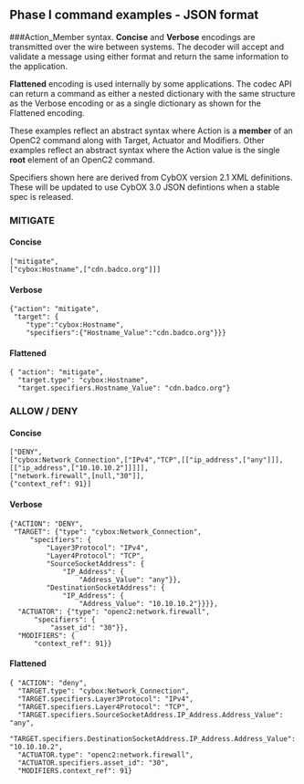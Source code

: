 
## Phase I command examples - JSON format
###Action_Member syntax.
**Concise** and **Verbose** encodings are transmitted over the wire between systems.
The decoder will accept and validate a message using either format and
return the same information to the application.  
 
**Flattened** encoding is used internally by some applications.  The codec API
can return a command as either a nested dictionary with the same structure
as the Verbose encoding or as a single dictionary as shown for the Flattened
encoding.

These examples reflect an abstract syntax where Action is a **member** of
an OpenC2 command along with Target, Actuator and Modifiers.  Other examples
reflect an abstract syntax where the Action value is the single **root**
element of an OpenC2 command.

Specifiers shown here are derived from CybOX version 2.1 XML definitions.  These
will be updated to use CybOX 3.0 JSON defintions when a stable spec is released.

### MITIGATE
#### Concise
```
["mitigate",
["cybox:Hostname",["cdn.badco.org"]]]
```
#### Verbose
```
{"action": "mitigate",
 "target": {
    "type":"cybox:Hostname",
    "specifiers":{"Hostname_Value":"cdn.badco.org"}}}
```
#### Flattened
```
{ "action": "mitigate",
  "target.type": "cybox:Hostname",
  "target.specifiers.Hostname_Value": "cdn.badco.org"}
```
### ALLOW / DENY
#### Concise
```
["DENY",
["cybox:Network_Connection",["IPv4","TCP",[["ip_address",["any"]]],[["ip_address",["10.10.10.2"]]]]],
["network.firewall",[null,"30"]],
{"context_ref": 91}]
```
#### Verbose
```
{"ACTION": "DENY",
 "TARGET": {"type": "cybox:Network_Connection",
     "specifiers": {
         "Layer3Protocol": "IPv4",
         "Layer4Protocol": "TCP",
         "SourceSocketAddress": {
             "IP_Address": {
                 "Address_Value": "any"}},
         "DestinationSocketAddress": {
             "IP_Address": {
                 "Address_Value": "10.10.10.2"}}}},
  "ACTUATOR": {"type": "openc2:network.firewall",
      "specifiers": {
          "asset_id": "30"}},
  "MODIFIERS": {
      "context_ref": 91}}
```
#### Flattened
```
{ "ACTION": "deny",
  "TARGET.type": "cybox:Network_Connection",
  "TARGET.specifiers.Layer3Protocol": "IPv4",
  "TARGET.specifiers.Layer4Protocol": "TCP",
  "TARGET.specifiers.SourceSocketAddress.IP_Address.Address_Value": "any",
  "TARGET.specifiers.DestinationSocketAddress.IP_Address.Address_Value": "10.10.10.2",
  "ACTUATOR.type": "openc2:network.firewall",
  "ACTUATOR.specifiers.asset_id": "30",
  "MODIFIERS.context_ref": 91}
```
